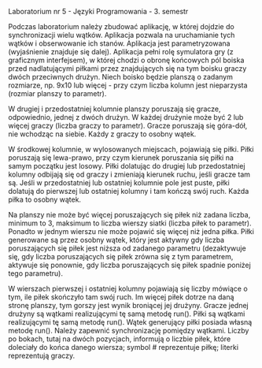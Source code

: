 Laboratorium nr 5 - Języki Programowania - 3. semestr

Podczas laboratorium należy zbudować aplikację, w której dojdzie do synchronizacji wielu wątków. Aplikacja pozwala na uruchamianie tych wątków i obserwowanie ich stanów. Aplikacja jest parametryzowana (wyjaśnienie znajduje się dalej). Aplikacja pełni rolę symulatora gry (z graficznym interfejsem), w której chodzi o obronę końcowych pól boiska przed nadlatującymi piłkami przez znajdujących się na tym boisku graczy dwóch przeciwnych drużyn. Niech boisko będzie planszą o zadanym rozmiarze, np. 9x10 lub więcej - przy czym liczba kolumn jest nieparzysta (rozmiar planszy to parametr).

W drugiej i przedostatniej kolumnie planszy poruszają się gracze, odpowiednio, jednej z dwóch drużyn. W każdej drużynie może być 2 lub więcej graczy (liczba graczy to parametr). Gracze poruszają się góra-dół, nie wchodząc na siebie. Każdy z graczy to osobny wątek.

W środkowej kolumnie, w wylosowanych miejscach, pojawiają się piłki. Piłki poruszają się lewa-prawo, przy czym kierunek poruszania się piłki na samym początku jest losowy. Piłki dolatując do drugiej lub przedostatniej kolumny odbijają się od graczy i zmieniają kierunek ruchu, jeśli gracze tam są. Jeśli w przedostatniej lub ostatniej kolumnie pole jest puste, piłki dolatują do pierwszej lub ostatniej kolumny i tam kończą swój ruch. Każda piłka to osobny wątek.

Na planszy nie może być więcej poruszających się piłek niż zadana liczba, minimum to 3, maksimum to liczba wierszy siatki (liczba piłek to parametr). Ponadto w jednym wierszu nie może pojawić się więcej niż jedna piłka.
Piłki generowane są przez osobny wątek, który jest aktywny gdy liczba poruszających się piłek jest niższa od zadanego parametru (dezaktywuje się, gdy liczba poruszających się piłek zrówna się z tym parametrem, aktywuje się ponownie, gdy liczba poruszających się piłek spadnie poniżej tego parametru).

W wierszach pierwszej i ostatniej kolumny pojawiają się liczby mówiące o tym, ile piłek skończyło tam swój ruch. Im więcej piłek dotrze na daną stronę planszy, tym gorszy jest wynik broniącej jej drużyny.
Gracze jednej drużyny są wątkami realizującymi tę samą metodę run(). Piłki są wątkami realizującymi tę samą metodę run(). Wątek generujący piłki posiada własną metodę run(). Należy zapewnić synchronizację pomiędzy wątkami.
Liczby po bokach, tutaj na dwóch pozycjach, informują o liczbie piłek, które doleciały do końca danego wiersza; symbol # reprezentuje piłkę; literki reprezentują graczy.
